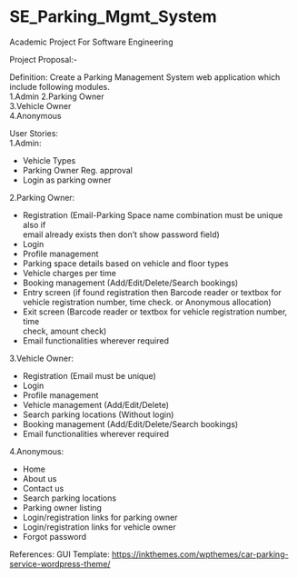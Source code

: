 # SE_Parking_Mgmt_System
Academic Project For Software Engineering

Project Proposal:-

Definition:	Create	a	Parking	Management	System	web	application	which	include	
following	modules.	
1.Admin	
2.Parking	Owner	
3.Vehicle	Owner	
4.Anonymous	
	
User	Stories:		 	
1.Admin:	
- Vehicle	Types		
- Parking	Owner	Reg.	approval	
- Login	as	parking	owner	
	
2.Parking	Owner:	
- Registration	(Email-Parking	Space	name	combination	must	be	unique	also	if	
email	already	exists	then	don’t	show	password	field)	
- Login	
- Profile	management	
- Parking	space	details	based	on	vehicle	and	floor	types	
- Vehicle	charges	per	time	
- Booking	management	(Add/Edit/Delete/Search	bookings)	
- Entry	screen	(if	found	registration	then	Barcode	reader	or	textbox	for	vehicle	
registration	number,	time	check.	or	Anonymous	allocation)	
- Exit	screen	(Barcode	reader	or	textbox	for	vehicle	registration	number,	time	
check,	amount	check)	
- Email	functionalities	wherever	required	
	
3.Vehicle	Owner:		
- Registration	(Email	must	be	unique)	
- Login	
- Profile	management		
- Vehicle	management	(Add/Edit/Delete)	
- Search	parking	locations	(Without	login)	
- Booking	management	(Add/Edit/Delete/Search	bookings)	
- Email	functionalities	wherever	required	
	
4.Anonymous:	
- Home		
- About	us	
- Contact	us	
- Search	parking	locations	
- Parking	owner	listing	
- Login/registration	links	for	parking	owner	
- Login/registration	links	for	vehicle	owner	
- Forgot	password



References:
GUI Template: https://inkthemes.com/wpthemes/car-parking-service-wordpress-theme/
